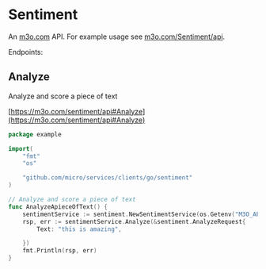 # Sentiment

An [m3o.com](https://m3o.com) API. For example usage see [m3o.com/Sentiment/api](https://m3o.com/Sentiment/api).

Endpoints:

## Analyze

Analyze and score a piece of text


[https://m3o.com/sentiment/api#Analyze](https://m3o.com/sentiment/api#Analyze)

```go
package example

import(
	"fmt"
	"os"

	"github.com/micro/services/clients/go/sentiment"
)

// Analyze and score a piece of text
func AnalyzeApieceOfText() {
	sentimentService := sentiment.NewSentimentService(os.Getenv("M3O_API_TOKEN"))
	rsp, err := sentimentService.Analyze(&sentiment.AnalyzeRequest{
		Text: "this is amazing",

	})
	fmt.Println(rsp, err)
}
```
